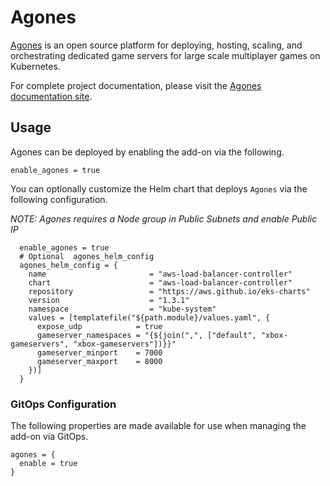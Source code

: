 # Agones

[Agones](https://agones.dev/) is an open source platform for deploying, hosting, scaling, and orchestrating dedicated game servers for large scale multiplayer games on Kubernetes.

For complete project documentation, please visit the [Agones documentation site](https://agones.dev/site/docs/).

## Usage

Agones can be deployed by enabling the add-on via the following.

```hcl
enable_agones = true
```

You can optionally customize the Helm chart that deploys `Agones` via the following configuration.

*NOTE: Agones requires a Node group in Public Subnets and enable Public IP*

```hcl
  enable_agones = true
  # Optional  agones_helm_config
  agones_helm_config = {
    name                       = "aws-load-balancer-controller"
    chart                      = "aws-load-balancer-controller"
    repository                 = "https://aws.github.io/eks-charts"
    version                    = "1.3.1"
    namespace                  = "kube-system"
    values = [templatefile("${path.module}/values.yaml", {
      expose_udp            = true
      gameserver_namespaces = "{${join(",", ["default", "xbox-gameservers", "xbox-gameservers"])}}"
      gameserver_minport    = 7000
      gameserver_maxport    = 8000
    })]
  }
```

### GitOps Configuration

The following properties are made available for use when managing the add-on via GitOps.

```
agones = {
  enable = true
}
```
